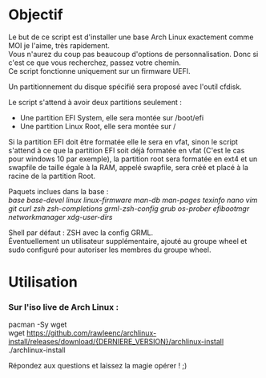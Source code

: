 # Objectif

Le but de ce script est d'installer une base Arch Linux exactement comme MOI je l'aime, très rapidement.  
Vous n'aurez du coup pas beaucoup d'options de personnalisation. Donc si c'est ce que vous recherchez, passez votre chemin.  
Ce script fonctionne uniquement sur un firmware UEFI.

Un partitionnement du disque spécifié sera proposé avec l'outil cfdisk.

Le script s'attend à avoir deux partitions seulement :
- Une partition EFI System, elle sera montée sur /boot/efi
- Une partition Linux Root, elle sera montée sur /

Si la partition EFI doit être formatée elle le sera en vfat, sinon le script s'attend à ce que la partition EFI soit déjà formatée en vfat (C'est le cas pour windows 10 par exemple), la partition root sera formatée en ext4 et un swapfile de taille égale à la RAM, appelé swapfile, sera créé et placé à la racine de la partition Root.

Paquets inclues dans la base :  
*base base-devel linux linux-firmware man-db man-pages texinfo nano vim git curl zsh zsh-completions grml-zsh-config grub os-prober efibootmgr networkmanager xdg-user-dirs*

Shell par défaut : ZSH avec la config GRML.  
Éventuellement un utilisateur supplémentaire, ajouté au groupe wheel et sudo configuré pour autoriser les membres du groupe wheel.

# Utilisation

### Sur l'iso live de Arch Linux :
pacman -Sy wget  
wget https://github.com/rawleenc/archlinux-install/releases/download/{DERNIERE_VERSION}/archlinux-install  
./archlinux-install  

Répondez aux questions et laissez la magie opérer ! ;)
